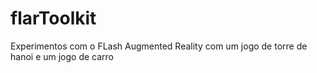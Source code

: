 # flarToolkit
Experimentos com o FLash Augmented Reality com um jogo de torre de hanoi e um jogo de carro
